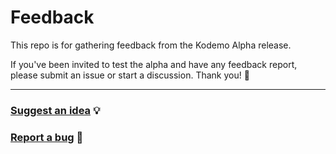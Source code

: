 # Feedback
This repo is for gathering feedback from the Kodemo Alpha release.

If you've been invited to test the alpha and have any feedback report, please submit an issue or start a discussion. Thank you! 🙌

--- 
### [Suggest an idea](https://github.com/KodemoApp/feedback/discussions/new?category=ideas) 💡
### [Report a bug](https://github.com/KodemoApp/feedback/issues/new) 🐞
